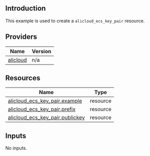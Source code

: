 <!-- BEGIN_TF_DOCS -->
## Introduction

This example is used to create a `alicloud_ecs_key_pair` resource.

## Providers

| Name | Version |
|------|---------|
| <a name="provider_alicloud"></a> [alicloud](#provider\_alicloud) | n/a |

## Resources

| Name | Type |
|------|------|
| [alicloud_ecs_key_pair.example](https://registry.terraform.io/providers/aliyun/alicloud/latest/docs/resources/ecs_key_pair) | resource |
| [alicloud_ecs_key_pair.prefix](https://registry.terraform.io/providers/aliyun/alicloud/latest/docs/resources/ecs_key_pair) | resource |
| [alicloud_ecs_key_pair.publickey](https://registry.terraform.io/providers/aliyun/alicloud/latest/docs/resources/ecs_key_pair) | resource |

## Inputs

No inputs.
<!-- END_TF_DOCS -->    